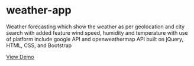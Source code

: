 # weather-app
Weather forecasting which show the weather as per geolocation and city search with added feature wind speed, humidity and temperature with use of platform include google API and openweathermap API built on jQuery, HTML, CSS, and Bootstrap

<a href="http://">View Demo</a>
